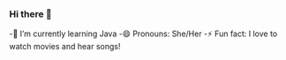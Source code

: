 ### Hi there 👋
-🌱 I’m currently learning Java 
-😄 Pronouns: She/Her
-⚡ Fun fact: I love to watch movies and hear songs!

<!--
**Srushtii29/Srushtii29** is a ✨ _special_ ✨ repository because its `README.md` (this file) appears on your GitHub profile.

Here are some ideas to get you started:

- 🔭 I’m currently working on ...
- 🌱 I’m currently learning ...
- 👯 I’m looking to collaborate on ...
- 🤔 I’m looking for help with ...
- 💬 Ask me about ...
- 📫 How to reach me: ...
- 😄 Pronouns: ...
- ⚡ Fun fact: ...
-->

